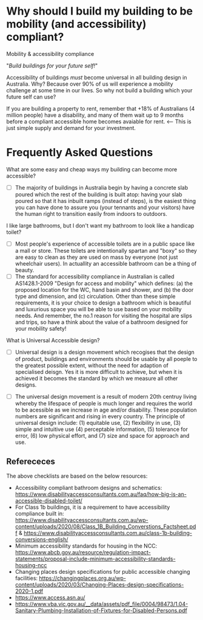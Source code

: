 # Why should I build my building to be mobility (and accessibility) compliant?
Mobility &amp; accessibility compliance

"_Build buildings for your future self!_"

Accessibility of buildings *must* become universal in all building design in Australia.  Why?  Because over 90% of us will experience a mobility challenge at some time in our lives.  So why not build a building which your future self can use? 

If you are building a property to rent, remember that +18% of Australians (4 million people) have a disability, and many of them wait up to 9 months before a compliant accessible home becomes avaiable for rent.  <-- This is just simple supply and demand for your investment.

# Frequently Asked Questions

What are some easy and cheap ways my building can become more accessible?
  - [ ] The majority of buildings in Australia begin by having a concrete slab poured which the rest of the building is built atop: having your slab poured so that it has inbuilt ramps (instead of steps), is the easiest thing you can have done to assure you (your tennants and your visitors) have the human right to transition easily from indoors to outdoors.

I like large bathrooms, but I don't want my bathroom to look like a handicap toilet?
  - [ ] Most people's experience of accessible toilets are in a public space like a mall or store.  These toilets are intentionally spartan and "boxy" so they are easy to clean as they are used on mass by everyone (not just wheelchair users).  In actuallity an accessible bathroom can be a thing of beauty.
  - [ ] The standard for accessibility compliance in Australian is called AS1428.1-2009 "Design for access and mobility" which defines: (a) the proposed location for the WC, hand basin and shower, and (b) the door type and dimension, and (c) circulation.  Other than these simple requirements, it is your choice to design a bathroom which is beautiful and luxurious space you will be able to use based on your mobility needs.  And remember, the no.1 reason for visiting the hospital are slips and trips, so have a think about the value of a bathroom designed for your mobility safety!

What is Universal Accessible design?
  - [ ] Universal design is a design movement which recogises that the design of product, buildings and environments should be usable by all poeple to the greatest possible extent, without the need for adaption of specialised deisgn.  Yes it is more difficult to achieve, but when it is achieved it becomes the standard by which we measure all other designs.
  - [ ] The universal design movement is a result of modern 20th centruy living whereby the lifespace of people is much longer and requires the world to be acessible as we increase in age and/or disability.  These population numbers are significant and rising in every country.  The principle of universal design include: (1) equitable use, (2) flexibility in use, (3) simple and intuitive use (4) perceptable information, (5) tolerance for error, (6) low physical effort, and (7) size and space for approach and use. 


## Referececes
The above checklists are based on the below resources:
  - Accessibility compliant bathroom designs and schematics: https://www.disabilityaccessconsultants.com.au/faq/how-big-is-an-accessible-disabled-toilet/
  - For Class 1b buildings, it is a requirement to have accessibility compliance built in: https://www.disabilityaccessconsultants.com.au/wp-content/uploads/2020/08/Class_1B_Building_Converstions_Factsheet.pdf & https://www.disabilityaccessconsultants.com.au/class-1b-building-conversions-english/
  - Minimum accessibility standards for housing in the NCC: https://www.abcb.gov.au/resource/regulation-impact-statements/proposal-include-minimum-accessibility-standards-housing-ncc
  - Changing places design specifications for public accessible changing facilities: https://changingplaces.org.au/wp-content/uploads/2020/03/Changing-Places-design-specifications-2020-1.pdf
  - https://www.access.asn.au/
  - https://www.vba.vic.gov.au/__data/assets/pdf_file/0004/98473/1.04-Sanitary-Plumbing-Installation-of-Fixtures-for-Disabled-Persons.pdf
